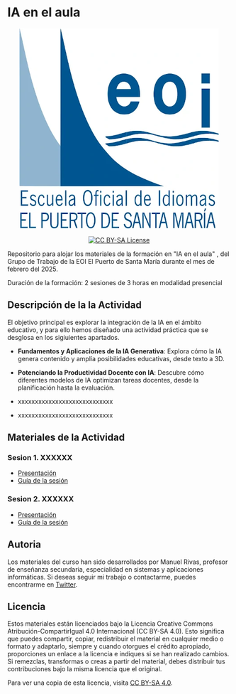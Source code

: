 # IA en el aula

<p align="center">
  <img src="assets/logoeoi_svg_azul.webp" alt="Cover IA en el aula">
</p>

<p align="center">
  <a href="LICENSE">
      <img src="https://img.shields.io/badge/License-CC%20BY--SA%204.0-lightgrey.svg?longCache=true" alt="CC BY-SA License">
    </a>
</p>

Repositorio para alojar los materiales de la formación en "IA en el aula" , del Grupo de Trabajo de la EOI El Puerto de Santa María durante el mes de febrero del 2025.

Duración de la formación: 2 sesiones de 3 horas en modalidad presencial

## Descripción de la la Actividad

El objetivo principal es explorar la integración de la IA en el ámbito educativo, y para ello hemos diseñado una actividad práctica que se desglosa en los sigiuientes apartados.

- **Fundamentos y Aplicaciones de la IA Generativa**: Explora cómo la IA genera contenido y amplía posibilidades educativas, desde texto a 3D.

- **Potenciando la Productividad Docente con IA**: Descubre cómo diferentes modelos de IA optimizan tareas docentes, desde la planificación hasta la evaluación.

- xxxxxxxxxxxxxxxxxxxxxxxxxxxx

- xxxxxxxxxxxxxxxxxxxxxxxxxxxx


## Materiales de la Actividad

### Sesion 1. XXXXXX

* [Presentación](https://0xmrivas.github.io/formacion-profesorado-IA-EOI-ElPuertodeSantaMaria/slides/sesion1)
* [Guía de la sesión](https://0xmrivas.github.io/formacion-profesorado-IA-EOI-ElPuertodeSantaMaria/docs/bloques/bloque1)

### Sesion 2. XXXXXX

* [Presentación](https://0xmrivas.github.io/formacion-profesorado-IA-EOI-ElPuertodeSantaMaria/slides/sesion2)
* [Guía de la sesión](https://0xmrivas.github.io/formacion-profesorado-IA-EOI-ElPuertodeSantaMaria/docs/bloques/bloque2)


## Autoria

Los materiales del curso han sido desarrollados por Manuel Rivas, profesor de enseñanza secundaria, especialidad en sistemas y aplicaciones informáticas. Si deseas seguir mi trabajo o contactarme, puedes encontrarme en [Twitter](https://twitter.com/0xmrivas).


## Licencia

Estos materiales están licenciados bajo la Licencia Creative Commons Atribución-CompartirIgual 4.0 Internacional (CC BY-SA 4.0). Esto significa que puedes compartir, copiar, redistribuir el material en cualquier medio o formato y adaptarlo, siempre y cuando otorgues el crédito apropiado, proporciones un enlace a la licencia e indiques si se han realizado cambios. Si remezclas, transformas o creas a partir del material, debes distribuir tus contribuciones bajo la misma licencia que el original.

Para ver una copia de esta licencia, visita [CC BY-SA 4.0](https://creativecommons.org/licenses/by-sa/4.0/).
